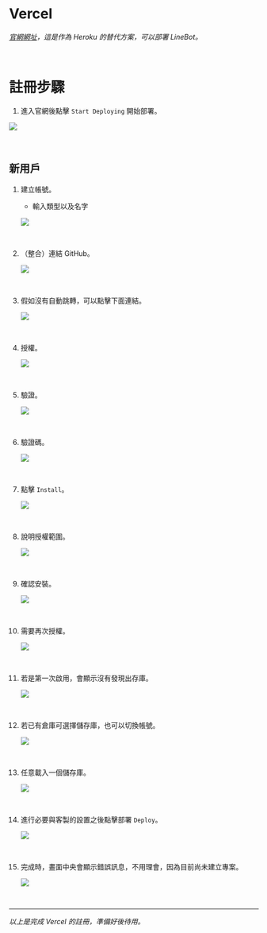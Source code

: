 # Vercel

_[官網網址](https://vercel.com/)，這是作為 Heroku 的替代方案，可以部署 LineBot。_

</br>

# 註冊步驟

1. 進入官網後點擊 `Start Deploying` 開始部署。

![](images/img_101.png)

<br>

## 新用戶


1. 建立帳號。

   - 輸入類型以及名字

   ![](images/img_01.png)

</br>

2. （整合）連結 GitHub。

   ![](images/img_02.png)

</br>

3. 假如沒有自動跳轉，可以點擊下面連結。

   ![](images/img_06.png)

</br>

4. 授權。

   ![](images/img_03.png)

</br>

5. 驗證。

   ![](images/img_04.png)

</br>

6. 驗證碼。

   ![](images/img_05.png)

</br>

7. 點擊 `Install`。

   ![](images/img_07.png)

</br>

8. 說明授權範圍。

   ![](images/img_08.png)

</br>

9. 確認安裝。

   ![](images/img_09.png)

</br>

10. 需要再次授權。

    ![](images/img_10.png)

</br>

11. 若是第一次啟用，會顯示沒有發現出存庫。

    ![](images/img_11.png)

</br>

12. 若已有倉庫可選擇儲存庫，也可以切換帳號。

    ![](images/img_12.png)

</br>

13. 任意載入一個儲存庫。

    ![](images/img_13.png)

</br>

14. 進行必要與客製的設置之後點擊部署 `Deploy`。

    ![](images/img_14.png)

</br>

15. 完成時，畫面中央會顯示錯誤訊息，不用理會，因為目前尚未建立專案。

    ![](images/img_15.png)

</br>

---

_以上是完成 Vercel 的註冊，準備好後待用。_
